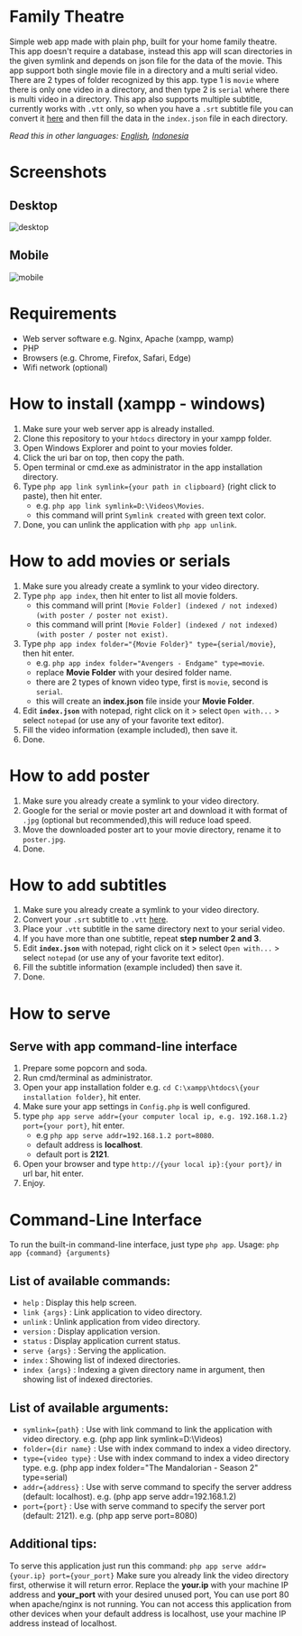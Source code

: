 # Family Theatre
 Simple web app made with plain php, built for your home family theatre.
 This app doesn't require a database, instead this app will scan directories in the given symlink and depends on json file for the data of the movie. This app support both single movie file in a directory and a multi serial video.
 There are 2 types of folder recognized by this app. type 1 is `movie` where there is only one video in a directory, and then type 2 is `serial` where there is multi video in a directory. This app also supports multiple subtitle, currently works with `.vtt` only, so when you have a `.srt` subtitle file you can convert it [here](https://subtitletools.com/convert-to-vtt-online) and then fill the data in the `index.json` file in each directory.
 
 *Read this in other languages: [English](https://github.com/diolan12/family-theatre), [Indonesia](https://github.com/diolan12/family-theatre/blob/main/README.id.md)*

# Screenshots
## Desktop
![desktop](https://github.com/diolan12/family-theatre/raw/main/res/Screenshot%202021-03-01%20090941.jpg)

## Mobile
![mobile](https://github.com/diolan12/family-theatre/raw/main/res/Image%202021-03-01%20at%2009.11.33.jpeg)

# Requirements
- Web server software e.g. Nginx, Apache (xampp, wamp)
- PHP
- Browsers (e.g. Chrome, Firefox, Safari, Edge)
- Wifi network (optional)

# How to install (xampp - windows)
1. Make sure your web server app is already installed.
2. Clone this repository to your `htdocs` directory in your xampp folder.
3. Open Windows Explorer and point to your movies folder.
4. Click the uri bar on top, then copy the path.
5. Open terminal or cmd.exe as administrator in the app installation directory.
6. Type `php app link symlink={your path in clipboard}` (right click to paste), then hit enter.
    - e.g. `php app link symlink=D:\Videos\Movies`.
    - this command will print `Symlink created` with green text color.
7. Done, you can unlink the application with `php app unlink`.

# How to add movies or serials
1. Make sure you already create a symlink to your video directory.
2. Type `php app index`, then hit enter to list all movie folders.
    - this command will print `[Movie Folder] (indexed / not indexed)(with poster / poster not exist)`.
    - this command will print `[Movie Folder] (indexed / not indexed)(with poster / poster not exist)`.
3. Type `php app index folder="{Movie Folder}" type={serial/movie}`, then hit enter.
    - e.g. `php app index folder="Avengers - Endgame" type=movie`.
    - replace **Movie Folder** with your desired folder name.
    - there are 2 types of known video type, first is `movie`, second is `serial`.
    - this will create an **index.json** file inside your **Movie Folder**.
4. Edit **`index.json`** with notepad, right click on it > select `Open with...` > select `notepad` (or use any of your favorite text editor).
5. Fill the video information (example included), then save it.
7. Done.

# How to add poster
1. Make sure you already create a symlink to your video directory.
2. Google for the serial or movie poster art and download it with format of `.jpg` (optional but recommended),this will reduce load speed.
3. Move the downloaded poster art to your movie directory, rename it to `poster.jpg`.
4. Done.

# How to add subtitles
1. Make sure you already create a symlink to your video directory.
2. Convert your `.srt` subtitle to `.vtt` [here](https://subtitletools.com/convert-to-vtt-online).
3. Place your `.vtt` subtitle in the same directory next to your serial video.
4. If you have more than one subtitle, repeat **step number 2 and 3**.
5. Edit **`index.json`** with notepad, right click on it > select `Open with...` > select `notepad` (or use any of your favorite text editor).
6. Fill the subtitle information (example included) then save it.
7. Done.

# How to serve
## Serve with app command-line interface
1. Prepare some popcorn and soda.
2. Run cmd/terminal as administrator.
3. Open your app installation folder e.g. `cd C:\xampp\htdocs\{your installation folder}`, hit enter.
4. Make sure your app settings in `Config.php` is well configured.
5. type `php app serve addr={your computer local ip, e.g. 192.168.1.2} port={your port}`, hit enter.
    - e.g `php app serve addr=192.168.1.2 port=8080`.
    - default address is **localhost**.
    - default port is **2121**.
6. Open your browser and type `http://{your local ip}:{your port}/` in url bar, hit enter.
7. Enjoy.

# Command-Line Interface
To run the built-in command-line interface, just type `php app`.
Usage: `php app {command} {arguments}`
## List of available commands:
- `help`                  : Display this help screen.
- `link {args}`           : Link application to video directory.
- `unlink`                : Unlink application from video directory.
- `version`               : Display application version.
- `status`                : Display application current status.
- `serve {args}`          : Serving the application.
- `index`                 : Showing list of indexed directories.
- `index {args}`          : Indexing a given directory name in argument, then showing list of indexed directories.
## List of available arguments:
- `symlink={path}`        : Use with link command to link the application with video directory.
                          e.g. (php app link symlink=D:\Videos)
- `folder={dir name}`     : Use with index command to index a video directory.
- `type={video type}`     : Use with index command to index a video directory type.
                          e.g. (php app index folder="The Mandalorian - Season 2" type=serial)
- `addr={address}`        : Use with serve command to specify the server address (default: localhost).
                          e.g. (php app serve addr=192.168.1.2)
- `port={port}`           : Use with serve command to specify the server port (default: 2121).
                          e.g. (php app serve port=8080)

## Additional tips:
To serve this application just run this command:
    `php app serve addr={your.ip} port={your_port}`
Make sure you already link the video directory first, otherwise it will return error.
Replace the **your.ip** with your machine IP address and **your_port** with your desired unused port,
You can use port 80 when apache/nginx is not running.
You can not access this application from other devices when your default address
is localhost, use your machine IP address instead of localhost.